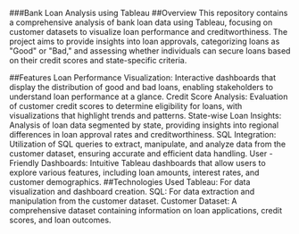 ###Bank Loan Analysis using Tableau
##Overview
This repository contains a comprehensive analysis of bank loan data using Tableau, focusing on customer datasets to visualize loan performance and creditworthiness. The project aims to provide insights into loan approvals, categorizing loans as "Good" or "Bad," and assessing whether individuals can secure loans based on their credit scores and state-specific criteria.

##Features
Loan Performance Visualization: Interactive dashboards that display the distribution of good and bad loans, enabling stakeholders to understand loan performance at a glance.
Credit Score Analysis: Evaluation of customer credit scores to determine eligibility for loans, with visualizations that highlight trends and patterns.
State-wise Loan Insights: Analysis of loan data segmented by state, providing insights into regional differences in loan approval rates and creditworthiness.
SQL Integration: Utilization of SQL queries to extract, manipulate, and analyze data from the customer dataset, ensuring accurate and efficient data handling.
User -Friendly Dashboards: Intuitive Tableau dashboards that allow users to explore various features, including loan amounts, interest rates, and customer demographics.
##Technologies Used
Tableau: For data visualization and dashboard creation.
SQL: For data extraction and manipulation from the customer dataset.
Customer Dataset: A comprehensive dataset containing information on loan applications, credit scores, and loan outcomes.
